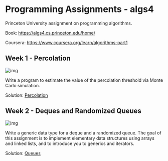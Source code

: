 # Programming Assignments - algs4 

Princeton University assignment on programming algorithms.

Book: https://algs4.cs.princeton.edu/home/

Coursera: https://www.coursera.org/learn/algorithms-part1

## Week 1 - Percolation

![img](https://coursera.cs.princeton.edu/algs4/assignments/percolation/logo.png)

Write a program to estimate the value of the percolation threshold via Monte Carlo simulation.

Solution: [Percolation](percolation/README.md)

## Week 2 - Deques and Randomized Queues

![img](https://coursera.cs.princeton.edu/algs4/assignments/queues/logo.png)

Write a generic data type for a deque and a randomized queue. The goal of this assignment is to implement elementary data structures using arrays and linked lists, and to introduce you to generics and iterators.

Solution: [Queues](queues/README.md)
